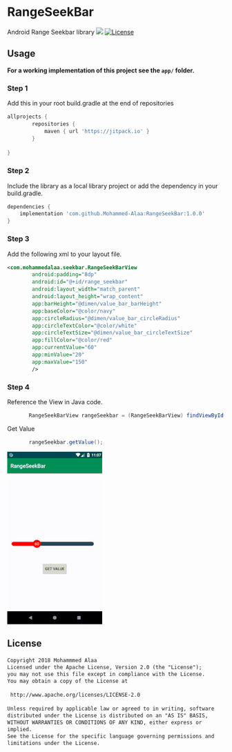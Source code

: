 # RangeSeekBar
Android Range Seekbar library 
[![](https://jitpack.io/v/Mohammed-Alaa/RangeSeekBar.svg)](https://jitpack.io/#Mohammed-Alaa/RangeSeekBar)
[![License](https://img.shields.io/badge/license-Apache%202-green.svg)](https://www.apache.org/licenses/LICENSE-2.0)  

## Usage

**For a working implementation of this project see the `app/` folder.**

### Step 1

Add this in your root build.gradle at the end of repositories
```groovy
allprojects {
		repositories {
			maven { url 'https://jitpack.io' }
		}
     
}
```

### Step 2

Include the library as a local library project or add the dependency in your build.gradle.

```groovy
dependencies {
    implementation 'com.github.Mohammed-Alaa:RangeSeekBar:1.0.0'
}
```	

### Step 3

Add the following xml to your layout file.

```xml
<com.mohammedalaa.seekbar.RangeSeekBarView
        android:padding="8dp"
        android:id="@+id/range_seekbar"
        android:layout_width="match_parent"
        android:layout_height="wrap_content"     
        app:barHeight="@dimen/value_bar_barHeight"
        app:baseColor="@color/navy"
        app:circleRadius="@dimen/value_bar_circleRadius"
        app:circleTextColor="@color/white"
        app:circleTextSize="@dimen/value_bar_circleTextSize"
        app:fillColor="@color/red"
        app:currentValue="60"
        app:minValue="20"
        app:maxValue="150"
        />
```

### Step 4

Reference the View in Java code.

```java
       RangeSeekBarView rangeSeekbar = (RangeSeekBarView) findViewById(R.id.range_seekbar);
```
Get Value
```java
       rangeSeekbar.getValue();
```
  ![](range_seekbar.gif)
  
  ## License

    Copyright 2018 Mohammmed Alaa
	Licensed under the Apache License, Version 2.0 (the "License");
	you may not use this file except in compliance with the License.
	You may obtain a copy of the License at

     http://www.apache.org/licenses/LICENSE-2.0

	Unless required by applicable law or agreed to in writing, software
	distributed under the License is distributed on an "AS IS" BASIS,
	WITHOUT WARRANTIES OR CONDITIONS OF ANY KIND, either express or implied.
	See the License for the specific language governing permissions and
	limitations under the License.
  
